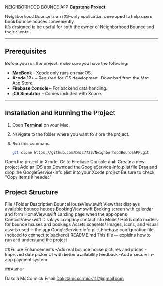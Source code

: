 NEIGHBORHOOD BOUNCE APP
**Capstone Project**

Neighborhood Bounce is an iOS-only application developed to help users book bounce houses conveniently.  
It’s designed to be useful for both the owner of Neighborhood Bounce and their clients.

---

## Prerequisites

Before you run the project, make sure you have the following:

- **MacBook** – Xcode only runs on macOS.
- **Xcode 12+** – Required for iOS development. Download from the Mac App Store.
- **Firebase Console** – For backend data handling.
- **iOS Simulator** – Comes included with Xcode.

---

##  Installation and Running the Project

1. Open **Terminal** on your Mac.
2. Navigate to the folder where you want to store the project.
3. Run this command:

   ```bash
   git clone https://github.com/Dmac7722/NeighborhoodBounceAPP.git
Open the project in Xcode.
Go to Firebase Console and:
Create a new project
Add an iOS app
Download the GoogleService-Info.plist file
Drag and drop the GoogleService-Info.plist into your Xcode project
Be sure to check "Copy items if needed"

## Project Structure

File / Folder	Description
BounceHouseView.swift	View that displays available bounce houses
BookingView.swift	Booking screen with calendar and form
HomeView.swift	Landing page when the app opens
ContactView.swift	Displays company contact info
Model/	Holds data models for bounce houses and bookings
Assets.xcassets/	Images, icons, and visual assets used in the app
GoogleService-Info.plist	Firebase configuration file (needed to connect to backend)
README.md	This file — explains how to run and understand the project

##Future Enhancements
-Add real bounce house pictures and prices
-Improved date picker UI with better availability feedback
-Add a secure in-app payment system

##Author

Dakota McCormick
Email:Dakotamccormick113@gmail.com


